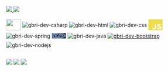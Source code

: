 <div>
 <div>
  <a href="https://github.com/giovanimessi">
  <img height="180em" src="https://github-readme-stats.vercel.app/api?username=gbri-dev&show_icons=true&theme=github_dark &include_all_commits=true&count_private=true"/>
  <img height="180em" src="https://github-readme-stats.vercel.app/api/top-langs/?username=gbri-dev&layout=compact&langs_count=16&theme=github_dark "/>
<div>

<div style="display: inline_block"><br>
 <a href="https://dotnet.microsoft.com/en-us/download" alt="gbri-dev-dotnet-corel"><img height="30" width="40" align="center"  src="https://cdn.jsdelivr.net/gh/devicons/devicon/icons/dotnetcore/dotnetcore-original.svg"/></a>
 <img align="center" alt="gbri-dev-csharp" height="30" width ="40" src="https://cdn.jsdelivr.net/gh/devicons/devicon/icons/csharp/csharp-line.svg" />
 <img align="center" alt="gbri-dev-html" height="30" width ="40" src="https://icongr.am/devicon/html5-original.svg?size=128&color=currentColor">
 <img align="center" alt="gbri-dev-css" height="30" width ="40"src="https://cdn.jsdelivr.net/gh/devicons/devicon/icons/css3/css3-original-wordmark.svg" />
 <img align="center" alt="gbri-dev-Js" height="30" width="40" src="https://raw.githubusercontent.com/devicons/devicon/master/icons/javascript/javascript-plain.svg">
 <img align="center" alt="gbri-dev-spring" height="30" width="40" src="https://cdn.jsdelivr.net/gh/devicons/devicon/icons/spring/spring-original-wordmark.svg" />
 <a href="https://www.php.net" target="_blank"><img align="center" width="40" height="30" alt="php" src="https://raw.githubusercontent.com/devicons/devicon/master/icons/php/php-original.svg"/></a>
 <img align="center" alt="gbri-dev-java" height="30" width ="40" src="https://cdn.jsdelivr.net/gh/devicons/devicon/icons/java/java-original-wordmark.svg" />
 <a href="https://getbootstrap.com/" target="_blank"><img align="center" alt="gbri-dev-bootstrap" height="30" width ="40" src="https://cdn.jsdelivr.net/gh/devicons/devicon/icons/bootstrap/bootstrap-original-wordmark.svg" /></a>
            <img align="center" alt="gbri-dev-nodejs" height="30" width ="40" src="https://cdn.jsdelivr.net/gh/devicons/devicon/icons/nodejs/nodejs-original-wordmark.svg" />
</div> 
 
 ##
 
<div> 
<a href="https://www.instagram.com/gabriel_gt1050/" target="_blank"><img src="https://img.shields.io/badge/-Instagram-%23E4405F?style=for-the-badge&logo=instagram&logoColor=white" target="_blank"></a>
  <a href = "mailto: gabriel.camposdasilva@hotmail.com"><img src="https://img.shields.io/badge/-Gmail-%23333?style=for-the-badge&logo=gmail&logoColor=white" target="_blank"></a>
  <a href="https://www.linkedin.com/in/gabriel-campos-da-silva-8278971a4/" target="_blank"><img src="https://img.shields.io/badge/-LinkedIn-%230077B5?style=for-the-badge&logo=linkedin&logoColor=white" target="_blank"></a>    
</div>
</div>
